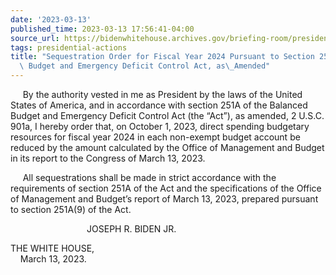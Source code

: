 ```yaml
---
date: '2023-03-13'
published_time: 2023-03-13 17:56:41-04:00
source_url: https://bidenwhitehouse.archives.gov/briefing-room/presidential-actions/2023/03/13/sequestration-order-for-fiscal-year-2024-pursuant-to-section-251a-of-the-balanced-budget-and-emergency-deficit-control-act-as-amended/
tags: presidential-actions
title: "Sequestration Order for Fiscal Year 2024 Pursuant to Section 251A of the Balanced\
  \ Budget and Emergency Deficit Control Act, as\_Amended"
---
```

 
     By the authority vested in me as President by the laws of the
United States of America, and in accordance with section 251A of the
Balanced Budget and Emergency Deficit Control Act (the “Act”), as
amended, 2 U.S.C. 901a, I hereby order that, on October 1, 2023, direct
spending budgetary resources for fiscal year 2024 in each non-exempt
budget account be reduced by the amount calculated by the Office of
Management and Budget in its report to the Congress of March 13, 2023.

     All sequestrations shall be made in strict accordance with the
requirements of section 251A of the Act and the specifications of the
Office of Management and Budget’s report of March 13, 2023, prepared
pursuant to section 251A(9) of the Act.

                               JOSEPH R. BIDEN JR.

THE WHITE HOUSE,  
    March 13, 2023.
